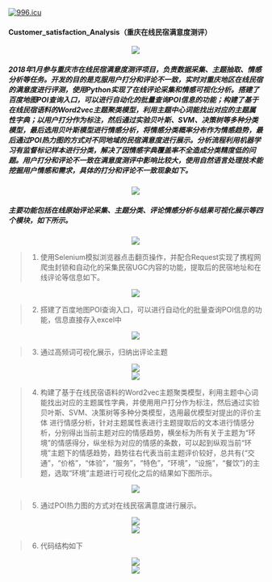 [![996.icu](https://img.shields.io/badge/link-996.icu-red.svg)](https://996.icu)
#### Customer_satisfaction_Analysis（重庆在线民宿满意度测评）

<div align=center><img  src="https://github.com/CarryChang/Customer_Satisfaction_Analysis/blob/master/pic/情感分析图.png"></div>


##### 2018年1月参与重庆市在线民宿满意度测评项目，负责数据采集、主题抽取、情感分析等任务。开发的目的是克服用户打分和评论不一致，实时对重庆地区在线民宿的满意度进行评测，使用Python实现了在线评论采集和情感可视化分析。搭建了百度地图POI查询入口，可以进行自动化的批量查询POI信息的功能；构建了基于在线民宿语料的Word2vec主题聚类模型，利用主题中心词能找出对应的主题属性字典；以用户打分作为标注，然后通过实验贝叶斯、SVM、决策树等多种分类模型，最后选用贝叶斯模型进行情感分析，将情感分类概率分布作为情感趋势，最后通过POI热力图的方式对不同地域的民宿满意度进行展示。分析流程利用机器学习有监督标记样本进行分类，解决了因情感字典覆盖率不全造成分类精度低的问题。用户打分和评论不一致在满意度测评中影响比较大，使用自然语言处理技术能挖掘用户情感和需求，具体的打分和评论不一致现象如下。
<div align=center><img  src="https://github.com/CarryChang/Customer_Satisfaction_Analysis/blob/master/pic/不一致.png"></div>

#####  主要功能包括在线原始评论采集、主题分类、评论情感分析与结果可视化展示等四个模块，如下所示。

<div align=center><img  src="https://github.com/CarryChang/Customer_Satisfaction_Analysis/blob/master/pic/流程.png"></div>


>1.   使用Selenium模拟浏览器点击翻页操作，并配合Request实现了携程网爬虫封锁和自动化的采集民宿UGC内容的功能，提取后的民宿地址和在线评论等信息如下。

<div align=center><img  src="https://github.com/CarryChang/Customer_Satisfaction_Analysis/blob/master/pic/数据库.png"></div>

>2.   搭建了百度地图POI查询入口，可以进行自动化的批量查询POI信息的功能，信息直接存入excel中

<div align=center><img  src="https://github.com/CarryChang/Customer_Satisfaction_Analysis/blob/master/pic/地址.png"></div>

> 3.   通过高频词可视化展示，归纳出评论主题
<div align=center><img  src="https://github.com/CarryChang/Customer_Satisfaction_Analysis/blob/master/pic/gaopin1.png"></div>
<div align=center><img  src="https://github.com/CarryChang/Customer_Satisfaction_Analysis/blob/master/pic/高频2.png"></div>

> 4.   构建了基于在线民宿语料的Word2vec主题聚类模型，利用主题中心词能找出对应的主题属性字典，并使用用户打分作为标注，然后通过实验贝叶斯、SVM、决策树等多种分类模型，选用最优模型对提出的评价主体 进行情感分析，针对主题属性表进行主题提取后的文本进行情感分析，分别得出当前主题对应的情感趋势，横坐标为所有关于主题为“环境”的情感得分，纵坐标为对应的情感的条数，可以起到纵观当前“环境”主题下的情感趋势，趋势往右代表当前主题评价较好，总共有{“交通”，“价格”，“体验”，“服务”，“特色”，“环境”，“设施”，“餐饮”}的主题，选取“环境”主题进行可视化之后的结果如下图所示。

<div align=center><img  src="https://github.com/CarryChang/Customer_Satisfaction_Analysis/blob/master/pic/主题.png"></div>

> 5.   通过POI热力图的方式对在线民宿满意度进行展示。

<div align=center><img  src="https://github.com/CarryChang/Customer_Satisfaction_Analysis/blob/master/pic/poi可视化.png"></div>
<div align=center><img  src="https://github.com/CarryChang/Customer_Satisfaction_Analysis/blob/master/pic/poi打分.png"></div>

> 6.   代码结构如下

<div align=center><img  src="https://github.com/CarryChang/Customer_Satisfaction_Analysis/blob/master/pic/总的结构.png"></div>
<div align=center><img  src="https://github.com/CarryChang/Customer_Satisfaction_Analysis/blob/master/pic/结构1.png"></div>
